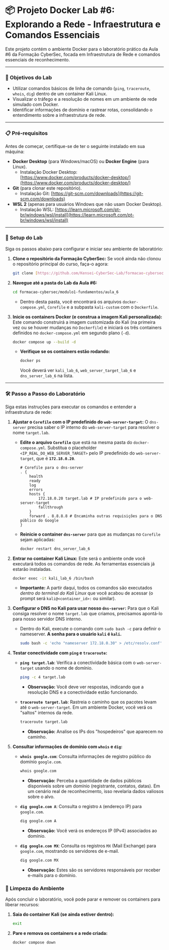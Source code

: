 # 📦 Projeto Docker Lab #6: Explorando a Rede - Infraestrutura e Comandos Essenciais

Este projeto contém o ambiente Docker para o laboratório prático da Aula #6 da Formação CyberSec, focada em Infraestrutura de Rede e comandos essenciais de reconhecimento.

---

### 🎯 Objetivos do Lab

* Utilizar comandos básicos de linha de comando (`ping`, `traceroute`, `whois`, `dig`) dentro de um container Kali Linux.
* Visualizar o tráfego e a resolução de nomes em um ambiente de rede simulado com Docker.
* Identificar informações de domínio e rastrear rotas, consolidando o entendimento sobre a infraestrutura de rede.

---

### 📋 Pré-requisitos

Antes de começar, certifique-se de ter o seguinte instalado em sua máquina:

* **Docker Desktop** (para Windows/macOS) ou **Docker Engine** (para Linux).
    * Instalação Docker Desktop: [https://www.docker.com/products/docker-desktop/](https://www.docker.com/products/docker-desktop/)
* **Git** (para clonar este repositório).
    * Instalação Git: [https://git-scm.com/downloads](https://git-scm.com/downloads)
* **WSL 2** (apenas para usuários Windows que não usam Docker Desktop).
    * Instalação WSL: [https://learn.microsoft.com/pt-br/windows/wsl/install](https://learn.microsoft.com/pt-br/windows/wsl/install)

---

### 🚀 Setup do Lab

Siga os passos abaixo para configurar e iniciar seu ambiente de laboratório:

1.  **Clone o repositório da Formação CyberSec:**
    Se você ainda não clonou o repositório principal do curso, faça-o agora:
    ```bash
    git clone [https://github.com/Kensei-CyberSec-Lab/formacao-cybersec.git](https://github.com/Kensei-CyberSec-Lab/formacao-cybersec.git)
    ```

2.  **Navegue até a pasta do Lab da Aula #6:**
    ```bash
    cd formacao-cybersec/modulo1-fundamentos/aula_6
    ```
    * Dentro desta pasta, você encontrará os arquivos `docker-compose.yml`, `Corefile` e a subpasta `kali-custom` com o `Dockerfile`.

3.  **Inicie os containers Docker (e construa a imagem Kali personalizada):**
    Este comando construirá a imagem customizada do Kali (na primeira vez ou se houver mudanças no `Dockerfile`) e iniciará os três containers definidos no `docker-compose.yml` em segundo plano (`-d`).
    ```bash
    docker compose up --build -d
    ```
    * **Verifique se os containers estão rodando:**
        ```bash
        docker ps
        ```
        Você deverá ver `kali_lab_6`, `web_server_target_lab_6` e `dns_server_lab_6` na lista.

---

### 🛠️ Passo a Passo do Laboratório

Siga estas instruções para executar os comandos e entender a infraestrutura de rede:

1.  **Ajustar o `Corefile` com o IP predefinido do `web-server-target`:**
    O `dns-server` precisa saber o IP interno do `web-server-target` para resolver o nome `target.lab`.
    * **Edite o arquivo `Corefile`** que está na mesma pasta do `docker-compose.yml`. Substitua o placeholder `<IP_REAL_DO_WEB_SERVER_TARGET>` pelo IP predefinido do `web-server-target`, que é **`172.18.0.20`**.

        ```
        # Corefile para o dns-server
        . {
            health
            ready
            log
            errors
            hosts {
                172.18.0.20 target.lab # IP predefinido para o web-server-target
                fallthrough
            }
            forward . 8.8.8.8 # Encaminha outras requisições para o DNS público do Google
        }
        ```
    * **Reinicie o container `dns-server`** para que as mudanças no `Corefile` sejam aplicadas:
        ```bash
        docker restart dns_server_lab_6
        ```

2.  **Entrar no container Kali Linux:**
    Este será o ambiente onde você executará todos os comandos de rede. As ferramentas essenciais já estarão instaladas.
    ```bash
    docker exec -it kali_lab_6 /bin/bash
    ```
    * **Importante:** A partir daqui, todos os comandos são executados *dentro do terminal do Kali Linux* que você acabou de acessar (o prompt será `kali@<container_id>:` ou similar).

3.  **Configurar o DNS no Kali para usar nosso `dns-server`:**
    Para que o Kali consiga resolver o nome `target.lab` que criamos, precisamos apontá-lo para nosso servidor DNS interno.
    * Dentro do Kali, execute o comando com `sudo bash -c` para definir o nameserver. **A senha para o usuário `kali` é `kali`.**
        ```bash
        sudo bash -c 'echo "nameserver 172.18.0.30" > /etc/resolv.conf'
        ```

4.  **Testar conectividade com `ping` e `traceroute`:**

    * **`ping target.lab`**: Verifica a conectividade básica com o `web-server-target` usando o nome de domínio.
        ```bash
        ping -c 4 target.lab
        ```
        * **Observação:** Você deve ver respostas, indicando que a resolução DNS e a conectividade estão funcionando.

    * **`traceroute target.lab`**: Rastreia o caminho que os pacotes levam até o `web-server-target`. Em um ambiente Docker, você verá os "saltos" internos da rede.
        ```bash
        traceroute target.lab
        ```
        * **Observação:** Analise os IPs dos "hospedeiros" que aparecem no caminho.

5.  **Consultar informações de domínio com `whois` e `dig`:**

    * **`whois google.com`**: Consulta informações de registro público do domínio `google.com`.
        ```bash
        whois google.com
        ```
        * **Observação:** Perceba a quantidade de dados públicos disponíveis sobre um domínio (registrante, contatos, datas). Em um cenário real de reconhecimento, isso revelaria dados valiosos sobre o alvo.

    * **`dig google.com A`**: Consulta o registro `A` (endereço IP) para `google.com`.
        ```bash
        dig google.com A
        ```
        * **Observação:** Você verá os endereços IP (IPv4) associados ao domínio.

    * **`dig google.com MX`**: Consulta os registros `MX` (Mail Exchange) para `google.com`, mostrando os servidores de e-mail.
        ```bash
        dig google.com MX
        ```
        * **Observação:** Estes são os servidores responsáveis por receber e-mails para o domínio.

### 🧹 Limpeza do Ambiente

Após concluir o laboratório, você pode parar e remover os containers para liberar recursos:

1.  **Saia do container Kali (se ainda estiver dentro):**
    ```bash
    exit
    ```

2.  **Pare e remova os containers e a rede criada:**
    ```bash
    docker compose down
    ```